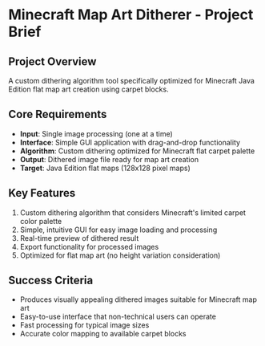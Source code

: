 # Minecraft Map Art Ditherer - Project Brief

## Project Overview
A custom dithering algorithm tool specifically optimized for Minecraft Java Edition flat map art creation using carpet blocks.

## Core Requirements
- **Input**: Single image processing (one at a time)
- **Interface**: Simple GUI application with drag-and-drop functionality
- **Algorithm**: Custom dithering optimized for Minecraft flat carpet palette
- **Output**: Dithered image file ready for map art creation
- **Target**: Java Edition flat maps (128x128 pixel maps)

## Key Features
1. Custom dithering algorithm that considers Minecraft's limited carpet color palette
2. Simple, intuitive GUI for easy image loading and processing
3. Real-time preview of dithered result
4. Export functionality for processed images
5. Optimized for flat map art (no height variation consideration)

## Success Criteria
- Produces visually appealing dithered images suitable for Minecraft map art
- Easy-to-use interface that non-technical users can operate
- Fast processing for typical image sizes
- Accurate color mapping to available carpet blocks 